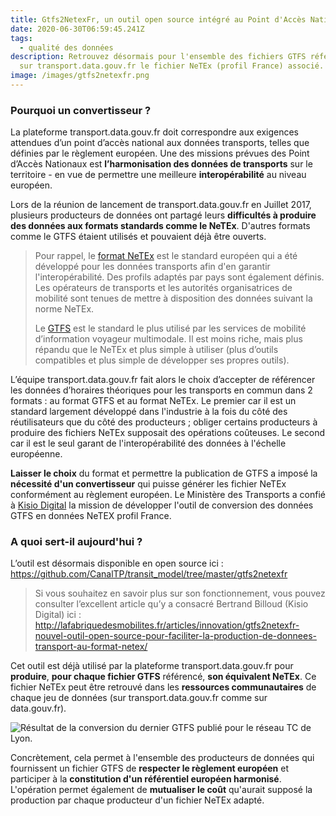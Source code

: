 ```yaml
---
title: Gtfs2NetexFr, un outil open source intégré au Point d'Accès National !
date: 2020-06-30T06:59:45.241Z
tags:
  - qualité des données
description: Retrouvez désormais pour l'ensemble des fichiers GTFS référencés
  sur transport.data.gouv.fr le fichier NeTEx (profil France) associé.
image: /images/gtfs2netexfr.png
---
```

### **Pourquoi un convertisseur ?**

La plateforme transport.data.gouv.fr doit correspondre aux exigences attendues d’un point d’accès national aux données transports, telles que définies par le règlement européen. Une des missions prévues des Point d’Accès Nationaux est **l’harmonisation des données de transports** sur le territoire - en vue de permettre une meilleure **interopérabilité** au niveau européen. 

Lors de la réunion de lancement de transport.data.gouv.fr en Juillet 2017, plusieurs producteurs de données ont partagé leurs **difficultés à produire des données aux formats standards comme le NeTEx**. D'autres formats comme le GTFS étaient utilisés et pouvaient déjà être ouverts.

> Pour rappel, le [format NeTEx](http://netex-cen.eu/) est le standard européen qui a été développé pour les données transports afin d'en garantir l'interopérabilité. Des profils adaptés par pays sont également définis. Les opérateurs de transports et les autorités organisatrices de mobilité sont tenues de mettre à disposition des données suivant la norme NeTEx. 
>
> Le [GTFS](https://developers.google.com/transit/gtfs?hl=fr) est le standard le plus utilisé par les services de mobilité d’information voyageur multimodale. Il est moins riche, mais plus répandu que le NeTEx et plus simple à utiliser (plus d’outils compatibles et plus simple de développer ses propres outils).

L’équipe transport.data.gouv.fr fait alors le choix d’accepter de référencer les données d’horaires théoriques pour les transports en commun dans 2 formats : au format GTFS et au format NeTEx. Le premier car il est un standard largement développé dans l'industrie à la fois du côté des réutilisateurs que du côté des producteurs ; obliger certains producteurs à produire des fichiers NeTEx supposait des opérations coûteuses. Le second car il est le seul garant de l'interopérabilité des données à l'échelle européenne.

**Laisser le choix** du format et permettre la publication de GTFS a imposé la **nécessité d'un convertisseur** qui puisse générer les fichier NeTEx conformément au règlement européen. Le Ministère des Transports a confié à [Kisio Digital](https://wiki.lafabriquedesmobilites.fr/wiki/Kisio) la mission de développer l'outil de conversion des données GTFS en données NeTEX profil France.

### **A quoi sert-il aujourd'hui ?**

L’outil est désormais disponible en open source ici : <https://github.com/CanalTP/transit_model/tree/master/gtfs2netexfr>

> Si vous souhaitez en savoir plus sur son fonctionnement, vous pouvez consulter l’excellent article qu’y a consacré Bertrand Billoud (Kisio Digital) ici : 
> <http://lafabriquedesmobilites.fr/articles/innovation/gtfs2netexfr-nouvel-outil-open-source-pour-faciliter-la-production-de-donnees-transport-au-format-netex/>

Cet outil est déjà utilisé par la plateforme transport.data.gouv.fr pour **produire**, **pour chaque fichier GTFS** référencé, **son équivalent NeTEx**. Ce fichier NeTEx peut être retrouvé dans les **ressources communautaires** de chaque jeu de données (sur transport.data.gouv.fr comme sur data.gouv.fr).

![](/images/capture-d’écran-2020-06-26-à-19.45.10.png "Résultat de la conversion du dernier GTFS publié pour le réseau TC de Lyon.")

Concrètement, cela permet à l'ensemble des producteurs de données qui fournissent un fichier GTFS de **respecter le règlement européen** et participer à la **constitution d'un référentiel européen harmonisé**. L'opération permet également de **mutualiser le coût** qu'aurait supposé la production par chaque producteur d'un fichier NeTEx adapté.